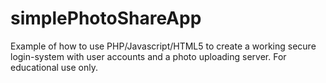 # simplePhotoShareApp
Example of how to use PHP/Javascript/HTML5 to create a working secure login-system with user accounts and a photo uploading server. For educational use only.
